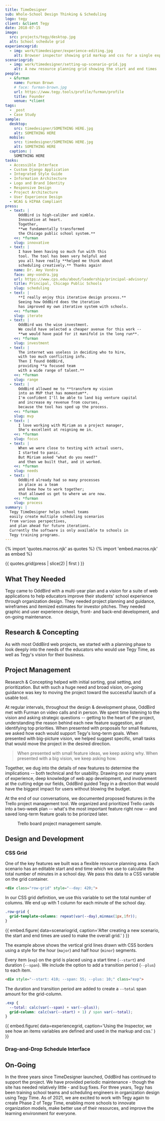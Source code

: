 ```yaml
---
title: TimeDesigner
sub: Whole-School Design Thinking & Scheduling
logo: tegy
client: &client Tegy
date: 2018-07-15
image:
  src: projects/tegy/desktop.jpg
  alt: School schedule grid
experiencegrid:
  - img: work/timedesigner/experience-editing.jpg
    alt: Browser inspector showing grid markup and css for a single experience
scenariogrid:
  - img: work/timedesigner/setting-up-scenario-grid.jpg
    alt: A new resource planning grid showing the start and end times
people:
  - &furman
    name: Furman Brown
    # face: furman-brown.jpg
    url: https://www.tegy.tools/profile/furman/profile
    title: Founder
    venue: *client
tags:
  - _post
  - Case Study
sample:
  desktop:
    src: timedesigner/SOMETHING HERE.jpg
    alt: SOMETHING HERE
  mobile:
    src: timedesigner/SOMETHING HERE.jpg
    alt: SOMETHING HERE
  caption: |
    SOMETHING HERE
tasks:
  - Accessible Interface
  - Custom Django Application
  - Integrated Style Guide
  - Information Architecture
  - Logo and Brand Identity
  - Responsive Design
  - Project Architecture
  - User Experience Design
  - WCAG & HIPAA Compliant
press:
  - text: |
      OddBird is high-caliber and nimble.
      Innovative at heart.
      Together,
      **we fundamentally transformed
      the Chicago public school system.**
    <<: *furman
    slug: innovative
  - text: |
      I have been having so much fun with this
      tool. The tool has been very helpful and
      you all have really **helped me think about
      scheduling creatively.** Thanks again!
    name: Dr. Amy Vondra
    face: amy-vondra.jpg
    url: https://www.cps.edu/about/leadership/principal-advisory/
    title: Principal, Chicago Public Schools
    slug: scheduling
  - text: |
      **I really enjoy this iterative design process.**
      Seeing how OddBird does the iteration
      has improved my own iterative system with schools.
    <<: *furman
    slug: iterate
  - text: |
      OddBird was the wise investment.
      We could have selected a cheaper avenue for this work --
      **we would have paid for it manifold in the long run**.
    <<: *furman
    slug: investment
  - text: |
      The internet was useless in deciding who to hire,
      with too much conflicting info.
      Then I found OddBird,
      providing **a focused team
      with a wide range of talent.**
    <<: *furman
    slug: range
  - text: |
      OddBird allowed me to **transform my vision
      into an MVP that has momentum**.
      I'm confident I'll be able to land big venture capital
      and increase my revenue from courses,
      because the tool has sped up the process.
    <<: *furman
    slug: mvp
  - text: |
      I love working with Miriam as a project manager,
      She's excellent at reigning me in.
    <<: *furman
    slug: focus
  - text: |
      When we were close to testing with actual users,
      I started to panic.
      But Miriam asked "what do you need?"
      and then we built that, and it worked.
    <<: *furman
    slug: needs
  - text: |
      OddBird already had so many processes
      in place as a team
      and knew how to work together;
      that allowed us get to where we are now.
    <<: *furman
    slug: process
summary: |
  Tegy TimeDesigner helps school teams
  easily create multiple scheduling scenarios
  from various perspectives,
  and plan ahead for future iterations.
  Currently the software is only available to schools in
  Tegy training programs.
---
```


{% import 'quotes.macros.njk' as quotes %}
{% import 'embed.macros.njk' as embed %}

<!-- all but the first quote -->
{{ quotes.grid(press | slice(2) | first ) }}

## What They Needed

Tegy came to OddBird
with a multi-year plan
and a vision for
a suite of web applications
to help educators
improve their students' school experience
through organization design.
They needed project planning and guidance,
wireframes and itemized estimates
for investor pitches.
They needed
graphic and user experience design,
front- and back-end development,
and on-going maintenance.

## Research & Concepting

As with most OddBird web projects,
we started with a planning phase
to look deeply into the needs
of the educators who would use Tegy Time,
as well as Tegy's vision
for their business.

## Project Management

Research & Concepting helped
with initial sorting,
goal setting,
and prioritization.
But with such a huge need
and broad vision,
on-going guidance
was key
to moving the project
toward the successful launch
of a usable tool.

At regular intervals,
throughout the design & development phase,
OddBird met with Furman
on video calls
and in person.
We spent time listening to the vision
and asking strategic questions --
getting to the heart of the project,
understanding the reason behind
each new feature suggestion,
and identifying top priorities.
When presented with proposals
for small features,
we asked how each would support
Tegy's long-term goals.
When presented with big-picture vision,
we helped suggest specific,
small tasks
that would move the project
in the desired direction.

> When presented with small feature ideas,
we keep asking why.
When presented with a big vision,
> we keep asking how.

Together,
we dug into the details
of new features
to determine the implications --
both technical
and for usability.
Drawing on our many years of experience,
deep knowledge of web app development,
and involvement at the cutting edge our fields,
OddBird guided Tegy
in a direction that would
have the biggest impact for users
without blowing the budget.

At the end of our conversations,
we documented proposed features
in the Trello project management tool.
We organized
and prioritized Trello cards
into a two-week plan --
what's the most important feature
right now --
and saved long-term feature goals
to be priorized later.

<figure>
<img src="{{ site.images }}work/timedesigner/trello-sample.jpg" class="extend-full" alt="" /><figcaption>Trello board project management sample.</figcaption>
</figure>


## Design and Development

### CSS Grid

One of the key features we built was a flexible resource planning area.
Each scenario has an editable start and end time which we
use to calculate the total number of minutes in a school day.
We pass this data to a CSS variable on the grid container.

```html
<div class="row-grid" style="--day: 420;">
```

In our CSS grid definition,
we use this variable to set the total number of columns.
We end up with 1 column for each minute of the school day.

```css
.row-grid {
  grid-template-columns: repeat(var(--day),minmax(1px,1fr));
}
```

{{ embed.figure(
  data=scenariogrid,
  caption='After creating a new scenario, the start and end times are used to make the overall grid.'
) }}

The example above shows the vertical grid lines drawn with CSS borders using a style for the hour (`major`) and half hour (`minor`) segments.

Every item (`exp`) on the grid is placed using a start time (`--start`)
and duration (`--span`).
We include the option to add a transition period (`--plus`) to each item.

```html
<div style="--start: 410; --span: 55; --plus: 10;" class="exp">
```

The duration and transition period are added to create a `--total`
span amount for the grid-column.

```css
.exp {
  --total: calc(var(--span) + var(--plus));
  grid-column: calc(var(--start) + 1) / span var(--total);
}

```

{{ embed.figure(
  data=experiencegrid,
  caption='Using the Inspector, we see how an items variables are defined and used in the markup and css.'
) }}


### Drag-and-Drop Schedule Interface

## On-Going

In the three years
since TimeDesigner launched,
OddBird has continued
to support the project.
We have provided periodic maintenance -
though the site has needed relatively little -
and bug fixes.
For three years,
Tegy has been training school teams
and scheduling engineers
in organization design using Tegy Time.
As of 2021,
we are excited to work with Tegy again
to create Phase 2 of Tegy Time,
enabling more schools
to innovate organization models,
make better use of their resources,
and improve the learning environment
for everyone.

